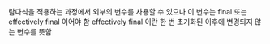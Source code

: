 
람다식을 적용하는 과정에서 외부의 변수를 사용할 수 있으나 이 변수는 final 또는 effectively final 이어야 함
effectively final 이란 한 번 초기화된 이후에 변경되지 않는 변수를 뜻함
